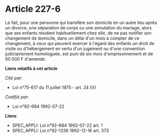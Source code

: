# Article 227-6

Le fait, pour une personne qui transfère son domicile en un autre lieu après un divorce, une séparation de corps ou une
annulation du mariage, alors que ses enfants résident habituellement chez elle, de ne pas notifier son changement de
domicile, dans un délai d'un mois à compter de ce changement, à ceux qui peuvent exercer à l'égard des enfants un droit de
visite ou d'hébergement en vertu d'un jugement ou d'une convention judiciairement homologuée, est puni de six mois
d'emprisonnement et de 50 000 F d'amende.

**Liens relatifs à cet article**

_Cité par_:

  - Loi n°75-617 du 11 juillet 1975 - art. 24 (V)

_Codifié par_:

  - Loi n°92-684 1992-07-22

**Liens**:

  - SPEC_APPLI: Loi n°92-684 1992-07-22 art. 1
  - SPEC_APPLI: Loi n°92-1336 1992-12-16 art. 373

